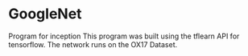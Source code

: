 # GoogleNet
Program for inception
This program was built using the tflearn API for tensorflow.
The network runs on the OX17 Dataset.
